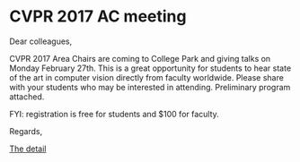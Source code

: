 # CVPR 2017 AC meeting 


Dear colleagues,

CVPR 2017 Area Chairs are coming to College Park and giving talks on
Monday February 27th. This is a great opportunity for students to hear
state of the art in computer vision directly from faculty worldwide.
Please share with your students who may be interested in attending.
Preliminary program attached.

FYI: registration is free for students and $100 for faculty.

Regards,

[The detail](https://drive.google.com/open?id=0B9V-uDXSgSr2WWF2ZDJQM01CSGdRQllna1pRMi1WSjRJSDZj)